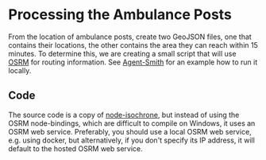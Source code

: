 # Processing the Ambulance Posts

From the location of ambulance posts, create two GeoJSON files, one that contains their locations, the other contains
the area they can reach within 15 minutes. To determine this, we are creating a small script that will use
[OSRM](https://project-osrm.org) for routing information. See [Agent-Smith](https://github.com/erikvullings/agent-smith)
for an example how to run it locally.

## Code

The source code is a copy of [node-isochrone](https://github.com/stepankuzmin/node-isochrone), but instead of using the
OSRM node-bindings, which are difficult to compile on Windows, it uses an OSRM web service. Preferably, you should use a
local OSRM web service, e.g. using docker, but alternatively, if you don't specify its IP address, it will default to
the hosted OSRM web service.
